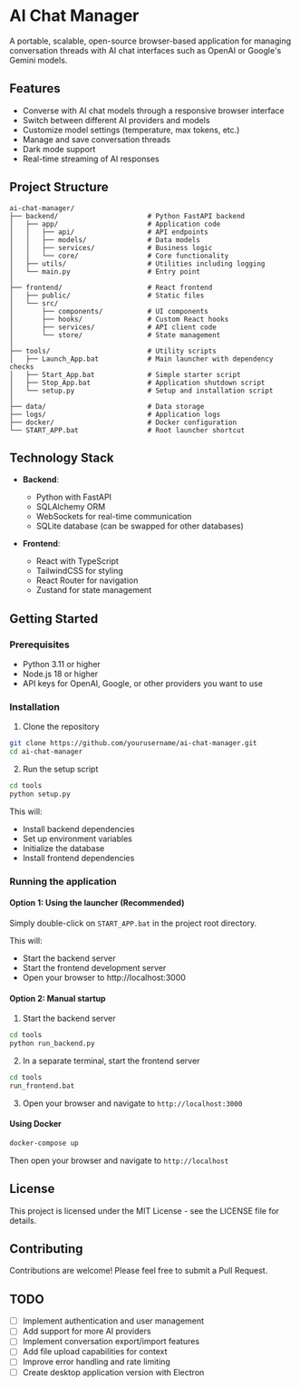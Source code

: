 # AI Chat Manager

A portable, scalable, open-source browser-based application for managing conversation threads with AI chat interfaces such as OpenAI or Google's Gemini models.

## Features

- Converse with AI chat models through a responsive browser interface
- Switch between different AI providers and models
- Customize model settings (temperature, max tokens, etc.)
- Manage and save conversation threads
- Dark mode support
- Real-time streaming of AI responses

## Project Structure

```
ai-chat-manager/
├── backend/                      # Python FastAPI backend
│   ├── app/                      # Application code
│   │   ├── api/                  # API endpoints
│   │   ├── models/               # Data models
│   │   ├── services/             # Business logic
│   │   └── core/                 # Core functionality
│   ├── utils/                    # Utilities including logging
│   └── main.py                   # Entry point
│
├── frontend/                     # React frontend
│   ├── public/                   # Static files
│   └── src/
│       ├── components/           # UI components
│       ├── hooks/                # Custom React hooks
│       ├── services/             # API client code
│       └── store/                # State management
│
├── tools/                        # Utility scripts
│   ├── Launch_App.bat            # Main launcher with dependency checks
│   ├── Start_App.bat             # Simple starter script
│   ├── Stop_App.bat              # Application shutdown script
│   └── setup.py                  # Setup and installation script
│
├── data/                         # Data storage
├── logs/                         # Application logs
├── docker/                       # Docker configuration
└── START_APP.bat                 # Root launcher shortcut
```

## Technology Stack

- **Backend**:
  - Python with FastAPI
  - SQLAlchemy ORM
  - WebSockets for real-time communication
  - SQLite database (can be swapped for other databases)

- **Frontend**:
  - React with TypeScript
  - TailwindCSS for styling
  - React Router for navigation
  - Zustand for state management

## Getting Started

### Prerequisites

- Python 3.11 or higher
- Node.js 18 or higher
- API keys for OpenAI, Google, or other providers you want to use

### Installation

1. Clone the repository
```bash
git clone https://github.com/yourusername/ai-chat-manager.git
cd ai-chat-manager
```

2. Run the setup script
```bash
cd tools
python setup.py
```
This will:
- Install backend dependencies
- Set up environment variables
- Initialize the database
- Install frontend dependencies

### Running the application

#### Option 1: Using the launcher (Recommended)

Simply double-click on `START_APP.bat` in the project root directory.

This will:
- Start the backend server
- Start the frontend development server
- Open your browser to http://localhost:3000

#### Option 2: Manual startup

1. Start the backend server
```bash
cd tools
python run_backend.py
```

2. In a separate terminal, start the frontend server
```bash
cd tools
run_frontend.bat
```

3. Open your browser and navigate to `http://localhost:3000`

#### Using Docker

```bash
docker-compose up
```

Then open your browser and navigate to `http://localhost`

## License

This project is licensed under the MIT License - see the LICENSE file for details.

## Contributing

Contributions are welcome! Please feel free to submit a Pull Request.

## TODO

- [ ] Implement authentication and user management
- [ ] Add support for more AI providers
- [ ] Implement conversation export/import features
- [ ] Add file upload capabilities for context
- [ ] Improve error handling and rate limiting
- [ ] Create desktop application version with Electron
